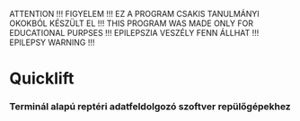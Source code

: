 ATTENTION !!! FIGYELEM !!! EZ A PROGRAM CSAKIS TANULMÁNYI OKOKBÓL KÉSZÜLT EL !!! THIS PROGRAM WAS MADE ONLY FOR EDUCATIONAL PURPSES !!! EPILEPSZIA VESZÉLY FENN ÁLLHAT !!! EPILEPSY WARNING !!!

# Quicklift
### Terminál alapú reptéri adatfeldolgozó szoftver repülőgépekhez


